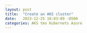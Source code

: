 ```yaml
---
layout: post
title:  "Create an AKS cluster"
date:   2023-12-25 10:03:09 -0500
categories: AKS tms Kubernets Azure
---
```


